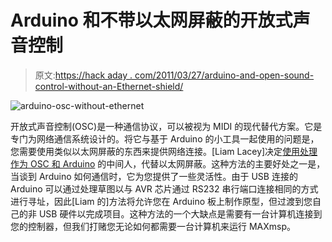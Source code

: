# Arduino 和不带以太网屏蔽的开放式声音控制

> 原文:[https://hack aday . com/2011/03/27/arduino-and-open-sound-control-without-an-Ethernet-shield/](https://hackaday.com/2011/03/27/arduino-and-open-sound-control-without-an-ethernet-shield/)

![](../Images/6b94aa238ed680d6721e14343451b955.png "arduino-osc-without-ethernet")

开放式声音控制(OSC)是一种通信协议，可以被视为 MIDI 的现代替代方案。它是专门为网络通信系统设计的。将它与基于 Arduino 的小工具一起使用的问题是，您需要使用类似以太网屏蔽的东西来提供网络连接。[Liam Lacey]决定[使用处理作为 OSC 和 Arduino](http://liamtmlacey.blogspot.com/2011/03/arduino-to-maxmsp-via-osc-guide-and.html) 的中间人，代替以太网屏蔽。这种方法的主要好处之一是，当谈到 Arduino 如何通信时，它为您提供了一些灵活性。由于 USB 连接的 Arduino 可以通过处理草图以与 AVR 芯片通过 RS232 串行端口连接相同的方式进行寻址，因此[Liam 的]方法将允许您在 Arduino 板上制作原型，但过渡到您自己的非 USB 硬件以完成项目。这种方法的一个大缺点是需要有一台计算机连接到您的控制器，但我们打赌您无论如何都需要一台计算机来运行 MAXmsp。